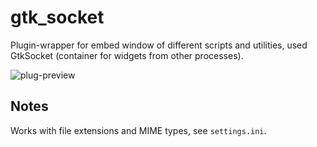 gtk_socket
========
Plugin-wrapper for embed window of different scripts and utilities, used GtkSocket (container for widgets from other processes).

![plug-preview](https://i.imgur.com/ZDu83VW.png)

## Notes
Works with file extensions and MIME types, see `settings.ini`.

